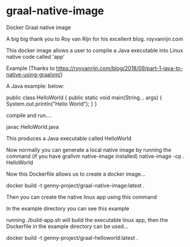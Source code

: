 # graal-native-image
Docker Graal native image

A big big thank you to Roy van Rijn for his excellent blog. royvanrijn.com



This docker image allows a user to compile a Java executable into Linux native code called 'app'

Example (Thanks to https://royvanrijn.com/blog/2018/09/part-1-java-to-native-using-graalvm/)

A Java example: below:

public class HelloWorld {
   public static void main(String... args) {
      System.out.println("Hello World");
   }
}

compile and run....

javac HelloWorld.java

This produces a Java executable called HelloWorld

Now normally you can generate a local native image by running the command (if you have grallvm native-image installed)
native-image -cp . HelloWorld

Now this Dockerfile allows us to create a docker image...

docker build -t genny-project/graal-native-image:latest .

Then you can create the native linux app using this command

In the example directory you can see this example

running ./build-app.sh   will build the executable linux app, then 
the Dockerfile in the example directory can be used...

docker build -t genny-project/graal-helloworld:latest .

